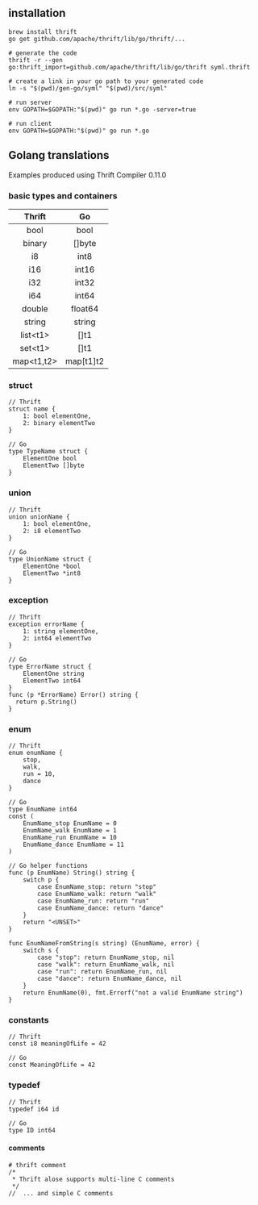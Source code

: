 ## installation 

	brew install thrift
	go get github.com/apache/thrift/lib/go/thrift/...
	
	# generate the code
	thrift -r --gen go:thrift_import=github.com/apache/thrift/lib/go/thrift syml.thrift
	
	# create a link in your go path to your generated code
	ln -s "$(pwd)/gen-go/syml" "$(pwd)/src/syml"
	
	# run server
	env GOPATH=$GOPATH:"$(pwd)" go run *.go -server=true
	
	# run client
	env GOPATH=$GOPATH:"$(pwd)" go run *.go

## Golang translations
Examples produced using Thrift Compiler 0.11.0
### basic types and containers
|Thrift|Go|
|:---:|:---:|
|bool|bool|
|binary|[]byte|
|i8|int8|
|i16|int16|
|i32|int32|
|i64|int64|
|double|float64|
|string|string|
|list\<t1\> |[]t1|
|set\<t1\>|[]t1|
|map<t1,t2>|map[t1]t2|

### struct
	// Thrift
	struct name {
		1: bool elementOne,
		2: binary elementTwo
	}

	// Go
	type TypeName struct {
		ElementOne bool
		ElementTwo []byte
	}

### union
	// Thrift
	union unionName {
		1: bool elementOne,
		2: i8 elementTwo
	}

	// Go
	type UnionName struct {
		ElementOne *bool
		ElementTwo *int8
	}

### exception
	// Thrift
	exception errorName {
		1: string elementOne,
		2: int64 elementTwo
	}

	// Go
	type ErrorName struct {
		ElementOne string
		ElementTwo int64
	}
	func (p *ErrorName) Error() string {
	  return p.String()
	}

### enum
	// Thrift
	enum enumName {
		stop,
		walk,
		run = 10,
		dance
	}

	// Go
	type EnumName int64
	const (
		EnumName_stop EnumName = 0
		EnumName_walk EnumName = 1
		EnumName_run EnumName = 10
		EnumName_dance EnumName = 11
	)

	// Go helper functions
	func (p EnumName) String() string {
		switch p {
			case EnumName_stop: return "stop"
			case EnumName_walk: return "walk"
			case EnumName_run: return "run"
			case EnumName_dance: return "dance"
		}
		return "<UNSET>"
	}

	func EnumNameFromString(s string) (EnumName, error) {
		switch s {
			case "stop": return EnumName_stop, nil
			case "walk": return EnumName_walk, nil
			case "run": return EnumName_run, nil
			case "dance": return EnumName_dance, nil
		}
		return EnumName(0), fmt.Errorf("not a valid EnumName string")
	}

### constants
	// Thrift
	const i8 meaningOfLife = 42

	// Go
	const MeaningOfLife = 42

### typedef
	// Thrift
	typedef i64 id

	// Go
	type ID int64

#### comments
	# thrift comment
	/*
	 * Thrift alose supports multi-line C comments
	 */
	//  ... and simple C comments
